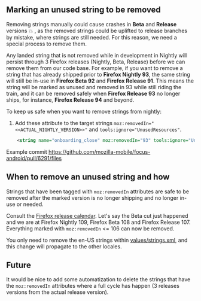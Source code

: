 ## Marking an unused string to be removed

Removing strings manually could cause crashes in **Beta** and **Release** versions 💥 , as the removed strings could be uplifted to release branches by mistake, where strings are still needed. For this reason, we need a special process to remove them.

Any landed string that is not removed while in development in Nightly will persist through 3 Firefox releases (Nightly, Beta, Release) before we can remove them from our code base. For example,
if you want to remove a string that has already shipped prior to **Firefox Nightly 93**, the same string will still be in-use in **Firefox Beta 92** and **Firefox Release 91**. This means the string will be marked as unused and removed in 93 while still riding the train, and it can be removed safely when **Firefox Release 93** no longer ships, for instance, **Firefox Release 94** and beyond.

To keep us safe when you want to remove strings from nightly:

1. Add these attribute to the target strings `moz:removedIn="<<ACTUAL_NIGHTLY_VERSION>>"` and `tools:ignore="UnusedResources"`.

```xml
    <string name="onboarding_close" moz:removedIn="93" tools:ignore="UnusedResources">Close</string>
```
Example commit https://github.com/mozilla-mobile/focus-android/pull/6291/files

## When to remove an unused string and how

Strings that have been tagged with `moz:removedIn` attributes are safe to be removed after the marked version is no longer shipping and no longer in-use or needed.

Consult the [Firefox release calendar](https://wiki.mozilla.org/Release_Management/Calendar). Let's say the Beta cut just happened and we are at Firefox Nightly 109, Firefox Beta 108 and Firefox Release 107. Everything marked with `moz:removedIn` <= 106 can now be removed.

You only need to remove the en-US strings within [values/strings.xml](https://github.com/mozilla-mobile/focus-android/blob/main/app/src/main/res/values/strings.xml), and this change will propagate to the other locales.

## Future

It would be nice to add some automatization to delete the strings that have the `moz:removedIn` attributes where a full cycle has happen (3 releases versions from the actual release version).
